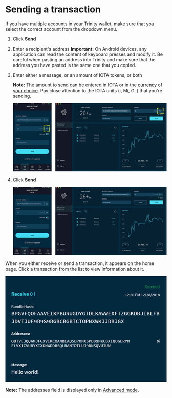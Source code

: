 # Sending a transaction

If you have multiple accounts in your Trinity wallet, make sure that you select the correct account from the dropdown menu.

1. Click **Send**
2. Enter a recipient's address
    **Important:** On Android devices, any application can read the content of keyboard presses and modify it. Be careful when pasting an address into Trinity and make sure that the address you have pasted is the same one that you copied.
3. Enter either a message, or an amount of IOTA tokens, or both

    **Note:** The amount to send can be entered in IOTA or in the [currency of your choice](how-to-guides/changing-the-settings.md). Pay close attention to the IOTA units (i, Mi, Gi,) that you're sending.

    ![IOTA units](../sending-value-highlighted.jpg)
4. Click **Send**

    ![Sending IOTA tokens](../send.jpg)

When you either receive or send a transaction, it appears on the home page. Click a transaction from the list to view information about it.

![A received transaction](../trinity-receive-message.png)

**Note:** The addresses field is displayed only in [Advanced mode](how-to-guides/changing-the-settings.md).


